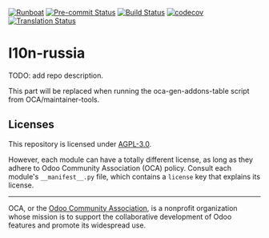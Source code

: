 
[![Runboat](https://img.shields.io/badge/runboat-Try%20me-875A7B.png)](https://runboat.odoo-community.org/builds?repo=OCA/l10n-russia&target_branch=11.0)
[![Pre-commit Status](https://github.com/OCA/l10n-russia/actions/workflows/pre-commit.yml/badge.svg?branch=11.0)](https://github.com/OCA/l10n-russia/actions/workflows/pre-commit.yml?query=branch%3A11.0)
[![Build Status](https://github.com/OCA/l10n-russia/actions/workflows/test.yml/badge.svg?branch=11.0)](https://github.com/OCA/l10n-russia/actions/workflows/test.yml?query=branch%3A11.0)
[![codecov](https://codecov.io/gh/OCA/l10n-russia/branch/11.0/graph/badge.svg)](https://codecov.io/gh/OCA/l10n-russia)
[![Translation Status](https://translation.odoo-community.org/widgets/l10n-russia-11-0/-/svg-badge.svg)](https://translation.odoo-community.org/engage/l10n-russia-11-0/?utm_source=widget)

<!-- /!\ do not modify above this line -->

# l10n-russia

TODO: add repo description.

<!-- /!\ do not modify below this line -->

<!-- prettier-ignore-start -->

[//]: # (addons)

This part will be replaced when running the oca-gen-addons-table script from OCA/maintainer-tools.

[//]: # (end addons)

<!-- prettier-ignore-end -->

## Licenses

This repository is licensed under [AGPL-3.0](LICENSE).

However, each module can have a totally different license, as long as they adhere to Odoo Community Association (OCA)
policy. Consult each module's `__manifest__.py` file, which contains a `license` key
that explains its license.

----
OCA, or the [Odoo Community Association](http://odoo-community.org/), is a nonprofit
organization whose mission is to support the collaborative development of Odoo features
and promote its widespread use.
